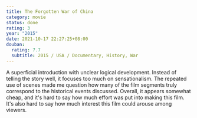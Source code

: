```yaml
---
title: The Forgotten War of China
category: movie
status: done
rating: 3
year: "2015"
date: 2021-10-17 22:27:25+08:00
douban:
  rating: 7.7
  subtitle: 2015 / USA / Documentary, History, War
---
```


A superficial introduction with unclear logical development. Instead of telling the story well, it focuses too much on sensationalism. The repeated use of scenes made me question how many of the film segments truly correspond to the historical events discussed. Overall, it appears somewhat cheap, and it's hard to say how much effort was put into making this film. It's also hard to say how much interest this film could arouse among viewers.
